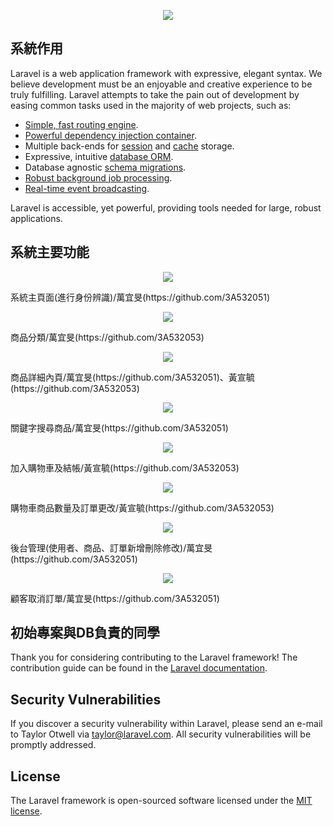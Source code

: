 <p align="center"><img src="https://i.imgur.com/3sa8Llu.png"></p>

## 系統作用

Laravel is a web application framework with expressive, elegant syntax. We believe development must be an enjoyable and creative experience to be truly fulfilling. Laravel attempts to take the pain out of development by easing common tasks used in the majority of web projects, such as:

- [Simple, fast routing engine](https://laravel.com/docs/routing).
- [Powerful dependency injection container](https://laravel.com/docs/container).
- Multiple back-ends for [session](https://laravel.com/docs/session) and [cache](https://laravel.com/docs/cache) storage.
- Expressive, intuitive [database ORM](https://laravel.com/docs/eloquent).
- Database agnostic [schema migrations](https://laravel.com/docs/migrations).
- [Robust background job processing](https://laravel.com/docs/queues).
- [Real-time event broadcasting](https://laravel.com/docs/broadcasting).

Laravel is accessible, yet powerful, providing tools needed for large, robust applications.

## 系統主要功能
<p align="center"><img src="https://i.imgur.com/HIJQ57G.png"></p>
系統主頁面(進行身份辨識)/萬宜旻(https://github.com/3A532051)
<p align="center"><img src="https://i.imgur.com/hcRtMT4.png"></p>
商品分類/萬宜旻(https://github.com/3A532053)
<p align="center"><img src="https://i.imgur.com/dBt5BZz.png"></p>
商品詳細內頁/萬宜旻(https://github.com/3A532051)、黃宣毓(https://github.com/3A532053)
<p align="center"><img src="https://i.imgur.com/rAIMqqA.png"></p>
關鍵字搜尋商品/萬宜旻(https://github.com/3A532051)
<p align="center"><img src="https://i.imgur.com/3jdQuHT.png"></p>
加入購物車及結帳/黃宣毓(https://github.com/3A532053)
<p align="center"><img src="https://i.imgur.com/bzX8y1k.png"></p>
購物車商品數量及訂單更改/黃宣毓(https://github.com/3A532053)
<p align="center"><img src="https://i.imgur.com/WrfLGts.png"></p>
後台管理(使用者、商品、訂單新增刪除修改)/萬宜旻(https://github.com/3A532051)
<p align="center"><img src="https://i.imgur.com/n4MDwvp.png"></p>
顧客取消訂單/萬宜旻(https://github.com/3A532051)


## 初始專案與DB負責的同學

Thank you for considering contributing to the Laravel framework! The contribution guide can be found in the [Laravel documentation](https://laravel.com/docs/contributions).

## Security Vulnerabilities

If you discover a security vulnerability within Laravel, please send an e-mail to Taylor Otwell via [taylor@laravel.com](mailto:taylor@laravel.com). All security vulnerabilities will be promptly addressed.

## License

The Laravel framework is open-sourced software licensed under the [MIT license](https://opensource.org/licenses/MIT).
